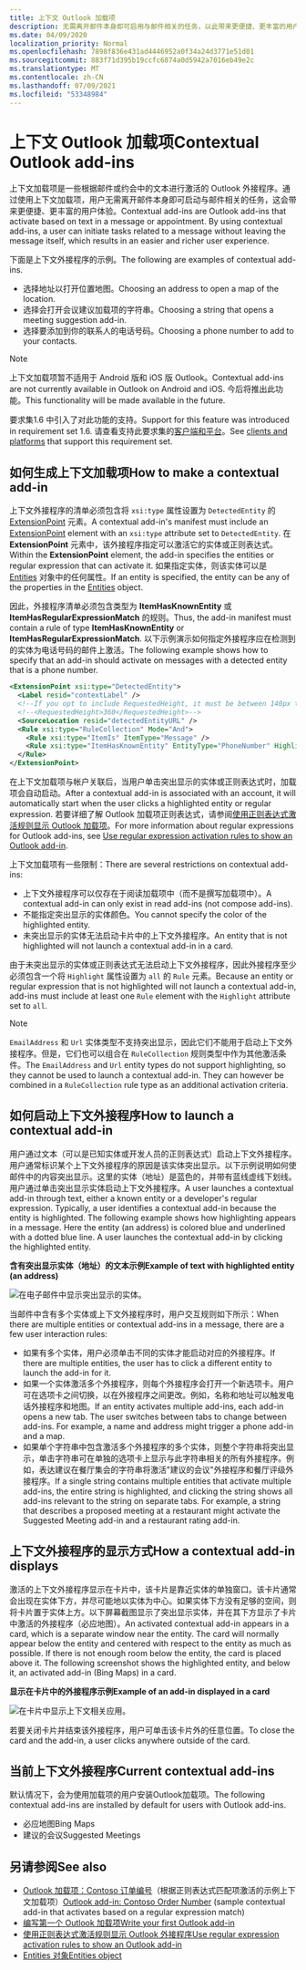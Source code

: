 ```yaml
---
title: 上下文 Outlook 加载项
description: 无需离开邮件本身即可启用与邮件相关的任务，以此带来更便捷、更丰富的用户体验。
ms.date: 04/09/2020
localization_priority: Normal
ms.openlocfilehash: 7898f836e431ad4446952a0f34a24d3771e51d01
ms.sourcegitcommit: 883f71d395b19ccfc6874a0d5942a7016eb49e2c
ms.translationtype: MT
ms.contentlocale: zh-CN
ms.lasthandoff: 07/09/2021
ms.locfileid: "53348984"
---
```

# <a name="contextual-outlook-add-ins"></a><span data-ttu-id="c1e3e-103">上下文 Outlook 加载项</span><span class="sxs-lookup"><span data-stu-id="c1e3e-103">Contextual Outlook add-ins</span></span>

<span data-ttu-id="c1e3e-p101">上下文加载项是一些根据邮件或约会中的文本进行激活的 Outlook 外接程序。通过使用上下文加载项，用户无需离开邮件本身即可启动与邮件相关的任务，这会带来更便捷、更丰富的用户体验。</span><span class="sxs-lookup"><span data-stu-id="c1e3e-p101">Contextual add-ins are Outlook add-ins that activate based on text in a message or appointment. By using contextual add-ins, a user can initiate tasks related to a message without leaving the message itself, which results in an easier and richer user experience.</span></span>

<span data-ttu-id="c1e3e-106">下面是上下文外接程序的示例。</span><span class="sxs-lookup"><span data-stu-id="c1e3e-106">The following are examples of contextual add-ins.</span></span>

- <span data-ttu-id="c1e3e-107">选择地址以打开位置地图。</span><span class="sxs-lookup"><span data-stu-id="c1e3e-107">Choosing an address to open a map of the location.</span></span>
- <span data-ttu-id="c1e3e-108">选择会打开会议建议加载项的字符串。</span><span class="sxs-lookup"><span data-stu-id="c1e3e-108">Choosing a string that opens a meeting suggestion add-in.</span></span>
- <span data-ttu-id="c1e3e-109">选择要添加到你的联系人的电话号码。</span><span class="sxs-lookup"><span data-stu-id="c1e3e-109">Choosing a phone number to add to your contacts.</span></span>


> [!NOTE]
> <span data-ttu-id="c1e3e-110">上下文加载项暂不适用于 Android 版和 iOS 版 Outlook。</span><span class="sxs-lookup"><span data-stu-id="c1e3e-110">Contextual add-ins are not currently available in Outlook on Android and iOS.</span></span> <span data-ttu-id="c1e3e-111">今后将推出此功能。</span><span class="sxs-lookup"><span data-stu-id="c1e3e-111">This functionality will be made available in the future.</span></span>
>
> <span data-ttu-id="c1e3e-112">要求集1.6 中引入了对此功能的支持。</span><span class="sxs-lookup"><span data-stu-id="c1e3e-112">Support for this feature was introduced in requirement set 1.6.</span></span> <span data-ttu-id="c1e3e-113">请查看支持此要求集的[客户端和平台](../reference/requirement-sets/outlook-api-requirement-sets.md#requirement-sets-supported-by-exchange-servers-and-outlook-clients)。</span><span class="sxs-lookup"><span data-stu-id="c1e3e-113">See [clients and platforms](../reference/requirement-sets/outlook-api-requirement-sets.md#requirement-sets-supported-by-exchange-servers-and-outlook-clients) that support this requirement set.</span></span>

## <a name="how-to-make-a-contextual-add-in"></a><span data-ttu-id="c1e3e-114">如何生成上下文加载项</span><span class="sxs-lookup"><span data-stu-id="c1e3e-114">How to make a contextual add-in</span></span>

<span data-ttu-id="c1e3e-115">上下文外接程序的清单必须包含将 `xsi:type` 属性设置为 `DetectedEntity` 的 [ExtensionPoint](../reference/manifest/extensionpoint.md#detectedentity) 元素。</span><span class="sxs-lookup"><span data-stu-id="c1e3e-115">A contextual add-in's manifest must include an [ExtensionPoint](../reference/manifest/extensionpoint.md#detectedentity) element with an `xsi:type` attribute set to `DetectedEntity`.</span></span> <span data-ttu-id="c1e3e-116">在 **ExtensionPoint** 元素中，该外接程序指定可以激活它的实体或正则表达式。</span><span class="sxs-lookup"><span data-stu-id="c1e3e-116">Within the **ExtensionPoint** element, the add-in specifies the entities or regular expression that can activate it.</span></span> <span data-ttu-id="c1e3e-117">如果指定实体，则该实体可以是 [Entities](/javascript/api/outlook/office.entities) 对象中的任何属性。</span><span class="sxs-lookup"><span data-stu-id="c1e3e-117">If an entity is specified, the entity can be any of the properties in the [Entities](/javascript/api/outlook/office.entities) object.</span></span>

<span data-ttu-id="c1e3e-118">因此，外接程序清单必须包含类型为 **ItemHasKnownEntity** 或 **ItemHasRegularExpressionMatch** 的规则。</span><span class="sxs-lookup"><span data-stu-id="c1e3e-118">Thus, the add-in manifest must contain a rule of type **ItemHasKnownEntity** or **ItemHasRegularExpressionMatch**.</span></span> <span data-ttu-id="c1e3e-119">以下示例演示如何指定外接程序应在检测到的实体为电话号码的邮件上激活。</span><span class="sxs-lookup"><span data-stu-id="c1e3e-119">The following example shows how to specify that an add-in should activate on messages with a detected entity that is a phone number.</span></span>

```XML
<ExtensionPoint xsi:type="DetectedEntity">
  <Label resid="contextLabel" />
  <!--If you opt to include RequestedHeight, it must be between 140px to 450px, inclusive.-->
  <!--<RequestedHeight>360</RequestedHeight>-->
  <SourceLocation resid="detectedEntityURL" />
  <Rule xsi:type="RuleCollection" Mode="And">
    <Rule xsi:type="ItemIs" ItemType="Message" />
    <Rule xsi:type="ItemHasKnownEntity" EntityType="PhoneNumber" Highlight="all" />
  </Rule>
</ExtensionPoint>
```

<span data-ttu-id="c1e3e-120">在上下文加载项与帐户关联后，当用户单击突出显示的实体或正则表达式时，加载项会自动启动。</span><span class="sxs-lookup"><span data-stu-id="c1e3e-120">After a contextual add-in is associated with an account, it will automatically start when the user clicks a highlighted entity or regular expression.</span></span> <span data-ttu-id="c1e3e-121">若要详细了解 Outlook 加载项正则表达式，请参阅[使用正则表达式激活规则显示 Outlook 加载项](use-regular-expressions-to-show-an-outlook-add-in.md)。</span><span class="sxs-lookup"><span data-stu-id="c1e3e-121">For more information about regular expressions for Outlook add-ins, see [Use regular expression activation rules to show an Outlook add-in](use-regular-expressions-to-show-an-outlook-add-in.md).</span></span>

<span data-ttu-id="c1e3e-122">上下文加载项有一些限制：</span><span class="sxs-lookup"><span data-stu-id="c1e3e-122">There are several restrictions on contextual add-ins:</span></span>

- <span data-ttu-id="c1e3e-123">上下文外接程序可以仅存在于阅读加载项中（而不是撰写加载项中）。</span><span class="sxs-lookup"><span data-stu-id="c1e3e-123">A contextual add-in can only exist in read add-ins (not compose add-ins).</span></span>
- <span data-ttu-id="c1e3e-124">不能指定突出显示的实体颜色。</span><span class="sxs-lookup"><span data-stu-id="c1e3e-124">You cannot specify the color of the highlighted entity.</span></span>
- <span data-ttu-id="c1e3e-125">未突出显示的实体无法启动卡片中的上下文外接程序。</span><span class="sxs-lookup"><span data-stu-id="c1e3e-125">An entity that is not highlighted will not launch a contextual add-in in a card.</span></span>

<span data-ttu-id="c1e3e-126">由于未突出显示的实体或正则表达式无法启动上下文外接程序，因此外接程序至少必须包含一个将 `Highlight` 属性设置为 `all` 的 `Rule` 元素。</span><span class="sxs-lookup"><span data-stu-id="c1e3e-126">Because an entity or regular expression that is not highlighted will not launch a contextual add-in, add-ins must include at least one `Rule` element with the `Highlight` attribute set to `all`.</span></span>

> [!NOTE]
> <span data-ttu-id="c1e3e-p107">`EmailAddress` 和 `Url` 实体类型不支持突出显示，因此它们不能用于启动上下文外接程序。但是，它们也可以组合在 `RuleCollection` 规则类型中作为其他激活条件。</span><span class="sxs-lookup"><span data-stu-id="c1e3e-p107">The `EmailAddress` and `Url` entity types do not support highlighting, so they cannot be used to launch a contextual add-in. They can however be combined in a `RuleCollection` rule type as an additional activation criteria.</span></span>

## <a name="how-to-launch-a-contextual-add-in"></a><span data-ttu-id="c1e3e-129">如何启动上下文外接程序</span><span class="sxs-lookup"><span data-stu-id="c1e3e-129">How to launch a contextual add-in</span></span>

<span data-ttu-id="c1e3e-p108">用户通过文本（可以是已知实体或开发人员的正则表达式）启动上下文外接程序。用户通常标识某个上下文外接程序的原因是该实体突出显示。以下示例说明如何使邮件中的内容突出显示。这里的实体（地址）是蓝色的，并带有蓝线虚线下划线。用户通过单击突出显示实体启动上下文外接程序。</span><span class="sxs-lookup"><span data-stu-id="c1e3e-p108">A user launches a contextual add-in through text, either a known entity or a developer's regular expression. Typically, a user identifies a contextual add-in because the entity is highlighted. The following example shows how highlighting appears in a message. Here the entity (an address) is colored blue and underlined with a dotted blue line. A user launches the contextual add-in by clicking the highlighted entity.</span></span> 

<span data-ttu-id="c1e3e-135">**含有突出显示实体（地址）的文本示例**</span><span class="sxs-lookup"><span data-stu-id="c1e3e-135">**Example of text with highlighted entity (an address)**</span></span>

![在电子邮件中显示突出显示的实体。](../images/outlook-detected-entity-highlight.png)
    
<span data-ttu-id="c1e3e-137">当邮件中含有多个实体或上下文外接程序时，用户交互规则如下所示：</span><span class="sxs-lookup"><span data-stu-id="c1e3e-137">When there are multiple entities or contextual add-ins in a message, there are a few user interaction rules:</span></span>

- <span data-ttu-id="c1e3e-138">如果有多个实体，用户必须单击不同的实体才能启动对应的外接程序。</span><span class="sxs-lookup"><span data-stu-id="c1e3e-138">If there are multiple entities, the user has to click a different entity to launch the add-in for it.</span></span>
- <span data-ttu-id="c1e3e-139">如果一个实体激活多个外接程序，则每个外接程序会打开一个新选项卡。用户可在选项卡之间切换，以在外接程序之间更改。例如，名称和地址可以触发电话外接程序和地图。</span><span class="sxs-lookup"><span data-stu-id="c1e3e-139">If an entity activates multiple add-ins, each add-in opens a new tab. The user switches between tabs to change between add-ins. For example, a name and address might trigger a phone add-in and a map.</span></span>
- <span data-ttu-id="c1e3e-p109">如果单个字符串中包含激活多个外接程序的多个实体，则整个字符串将突出显示，单击字符串可在单独的选项卡上显示与此字符串相关的所有外接程序。例如，表达建议在餐厅集会的字符串将激活"建议的会议"外接程序和餐厅评级外接程序。</span><span class="sxs-lookup"><span data-stu-id="c1e3e-p109">If a single string contains multiple entities that activate multiple add-ins, the entire string is highlighted, and clicking the string shows all add-ins relevant to the string on separate tabs. For example, a string that describes a proposed meeting at a restaurant might activate the Suggested Meeting add-in and a restaurant rating add-in.</span></span>

## <a name="how-a-contextual-add-in-displays"></a><span data-ttu-id="c1e3e-142">上下文外接程序的显示方式</span><span class="sxs-lookup"><span data-stu-id="c1e3e-142">How a contextual add-in displays</span></span>

<span data-ttu-id="c1e3e-p110">激活的上下文外接程序显示在卡片中，该卡片是靠近实体的单独窗口。该卡片通常会出现在实体下方，并尽可能地以实体为中心。如果实体下方没有足够的空间，则将卡片置于实体上方。以下屏幕截图显示了突出显示实体，并在其下方显示了卡片中激活的外接程序（必应地图）。</span><span class="sxs-lookup"><span data-stu-id="c1e3e-p110">An activated contextual add-in appears in a card, which is a separate window near the entity. The card will normally appear below the entity and centered with respect to the entity as much as possible. If there is not enough room below the entity, the card is placed above it. The following screenshot shows the highlighted entity, and below it, an activated add-in (Bing Maps) in a card.</span></span>

<span data-ttu-id="c1e3e-147">**显示在卡片中的外接程序示例**</span><span class="sxs-lookup"><span data-stu-id="c1e3e-147">**Example of an add-in displayed in a card**</span></span>

![在卡片中显示上下文相关应用。](../images/outlook-detected-entity-card.png)

<span data-ttu-id="c1e3e-149">若要关闭卡片并结束该外接程序，用户可单击该卡片外的任意位置。</span><span class="sxs-lookup"><span data-stu-id="c1e3e-149">To close the card and the add-in, a user clicks anywhere outside of the card.</span></span>

## <a name="current-contextual-add-ins"></a><span data-ttu-id="c1e3e-150">当前上下文外接程序</span><span class="sxs-lookup"><span data-stu-id="c1e3e-150">Current contextual add-ins</span></span>

<span data-ttu-id="c1e3e-151">默认情况下，会为使用加载项的用户安装Outlook加载项。</span><span class="sxs-lookup"><span data-stu-id="c1e3e-151">The following contextual add-ins are installed by default for users with Outlook add-ins.</span></span>

- <span data-ttu-id="c1e3e-152">必应地图</span><span class="sxs-lookup"><span data-stu-id="c1e3e-152">Bing Maps</span></span>
- <span data-ttu-id="c1e3e-153">建议的会议</span><span class="sxs-lookup"><span data-stu-id="c1e3e-153">Suggested Meetings</span></span>

## <a name="see-also"></a><span data-ttu-id="c1e3e-154">另请参阅</span><span class="sxs-lookup"><span data-stu-id="c1e3e-154">See also</span></span>

- <span data-ttu-id="c1e3e-155">[Outlook 加载项：Contoso 订单编号](https://github.com/OfficeDev/Outlook-Add-In-Contextual-Regex)（根据正则表达式匹配项激活的示例上下文加载项）</span><span class="sxs-lookup"><span data-stu-id="c1e3e-155">[Outlook add-in: Contoso Order Number](https://github.com/OfficeDev/Outlook-Add-In-Contextual-Regex) (sample contextual add-in that activates based on a regular expression match)</span></span>
- [<span data-ttu-id="c1e3e-156">编写第一个 Outlook 加载项</span><span class="sxs-lookup"><span data-stu-id="c1e3e-156">Write your first Outlook add-in</span></span>](../quickstarts/outlook-quickstart.md)
- [<span data-ttu-id="c1e3e-157">使用正则表达式激活规则显示 Outlook 外接程序</span><span class="sxs-lookup"><span data-stu-id="c1e3e-157">Use regular expression activation rules to show an Outlook add-in</span></span>](use-regular-expressions-to-show-an-outlook-add-in.md)
- [<span data-ttu-id="c1e3e-158">Entities 对象</span><span class="sxs-lookup"><span data-stu-id="c1e3e-158">Entities object</span></span>](/javascript/api/outlook/office.entities)
